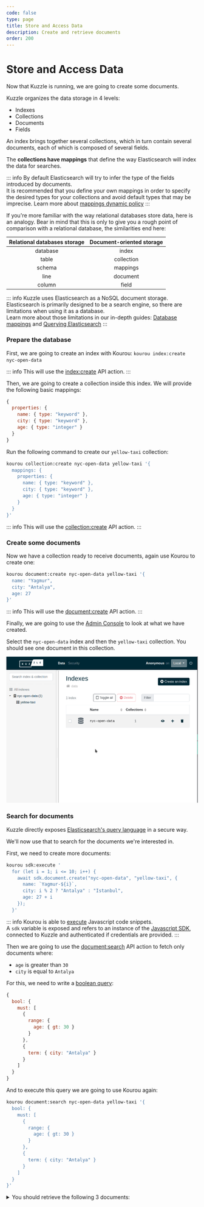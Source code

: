 ```yaml
---
code: false
type: page
title: Store and Access Data
description: Create and retrieve documents
order: 200
---
```


# Store and Access Data

Now that Kuzzle is running, we are going to create some documents.

Kuzzle organizes the data storage in 4 levels: 
  - Indexes
  - Collections
  - Documents
  - Fields

An index brings together several collections, which in turn contain several documents, each of which is composed of several fields.

The **collections have mappings** that define the way Elasticsearch will index the data for searches.

::: info
By default Elasticsearch will try to infer the type of the fields introduced by documents.  
It is recommended that you define your own mappings in order to specify the desired types for your collections and avoid default types that may be imprecise.
Learn more about [mappings dynamic policy](/core/2/guides/main-concepts/2-data-storage#some-anchor)
:::

If you're more familiar with the way relational databases store data, here is an analogy. Bear in mind that this is only to give you a rough point of comparison with a relational database, the similarities end here:

| Relational databases storage | Document-oriented storage |
| :--------------------------: | :-----------------------: |
| database                     | index                     |
| table                        | collection                |
| schema                       | mappings                  |
| line                         | document                  |
| column                       | field                     |

::: info
Kuzzle uses Elasticsearch as a NoSQL document storage.  
Elasticsearch is primarily designed to be a search engine, so there are limitations when using it as a database.  
Learn more about those limitations in our in-depth guides: [Database mappings](/core/2/guides/main-concepts/2-data-storage#some-anchor) and [Querying Elasticsearch](/core/2/guides/main-concepts/3-querying)
::: 

### Prepare the database

First, we are going to create an index with Kourou: `kourou index:create nyc-open-data`

::: info
This will use the [index:create](/core/2/api/controllers/index/create) API action.
:::

Then, we are going to create a collection inside this index. We will provide the following basic mappings:

```js
{
  properties: {
    name: { type: "keyword" },
    city: { type: "keyword" },
    age: { type: "integer" }
  }
}
```

Run the following command to create our `yellow-taxi` collection: 

```bash
kourou collection:create nyc-open-data yellow-taxi '{
  mappings: {
    properties: {
      name: { type: "keyword" },
      city: { type: "keyword" },
      age: { type: "integer" }
    }
  }
}'
```

::: info
This will use the [collection:create](/core/2/api/controllers/collection/create) API action.
:::


### Create some documents

Now we have a collection ready to receive documents, again use Kourou to create one:

```bash
kourou document:create nyc-open-data yellow-taxi '{
  name: "Yagmur",
  city: "Antalya",
  age: 27
}'
```

::: info
This will use the [document:create](/core/2/api/controllers/document/create) API action.
:::

Finally, we are going to use the [Admin Console](http://next-console.kuzzle.io) to look at what we have created.

Select the `nyc-open-data` index and then the `yellow-taxi` collection. You should see one document in this collection.

![admin console show document](./admin-console-show-document.gif)

### Search for documents

Kuzzle directly exposes [Elasticsearch's query language](https://www.elastic.co/guide/en/elasticsearch/reference/7.4/query-dsl.html) in a secure way. 

We'll now use that to search for the documents we're interested in.

First, we need to create more documents:

```bash
kourou sdk:execute '
  for (let i = 1; i <= 10; i++) {
    await sdk.document.create("nyc-open-data", "yellow-taxi", {
      name: `Yagmur-${i}`,
      city: i % 2 ? "Antalya" : "Istanbul",
      age: 27 + i
    });
  }'
```

::: info
Kourou is able to [execute](/core/2/api/kourou/commands/sdk/execute) Javascript code snippets.  
A `sdk` variable is exposed and refers to an instance of the [Javascript SDK](/sdk/js/7), connected to Kuzzle and authenticated if credentials are provided.
::: 

Then we are going to use the [document:search](/core/2/api/controllers/document/search) API action to fetch only documents where:
 - `age` is greater than `30`
 - `city` is equal to `Antalya`

For this, we need to write a [boolean query](https://www.elastic.co/guide/en/elasticsearch/reference/7.4/query-dsl-bool-query.html):

```js
{
  bool: {
    must: [
      {
        range: {
          age: { gt: 30 }
        }
      },
      {
        term: { city: "Antalya" }
      }
    ]
  }
}
```

And to execute this query we are going to use Kourou again:

```bash
kourou document:search nyc-open-data yellow-taxi '{
  bool: {
    must: [
      {
        range: {
          age: { gt: 30 }
        }
      },
      {
        term: { city: "Antalya" }
      }
    ]
  }
}'
```

<details><summary>You should retrieve the following 3 documents:</summary>

```bash
 🚀 Kourou - Searches for documents
 
 [ℹ] Connecting to http://localhost:7512 ...
 [ℹ] Document ID: OYgZJnUBacNMjDl2504F
 Content: {
  "name": "Yagmur-5",
  "city": "Antalya",
  "age": 32,
  "_kuzzle_info": {
    "author": "-1",
    "createdAt": 1602662033156,
    "updatedAt": null,
    "updater": null
  }
}
 [ℹ] Document ID: O4gZJnUBacNMjDl2504n
 Content: {
  "name": "Yagmur-7",
  "city": "Antalya",
  "age": 34,
  "_kuzzle_info": {
    "author": "-1",
    "createdAt": 1602662033189,
    "updatedAt": null,
    "updater": null
  }
}
 [ℹ] Document ID: PYgZJnUBacNMjDl2505H
 Content: {
  "name": "Yagmur-9",
  "city": "Antalya",
  "age": 36,
  "_kuzzle_info": {
    "author": "-1",
    "createdAt": 1602662033222,
    "updatedAt": null,
    "updater": null
  }
}
 [✔] 3 documents fetched on a total of 3
```

</details>

<GuidesLinks 
  :prev="{ text: 'Run Kuzzle', url: '/core/2/guides/getting-started/1-run-kuzzle' }" 
  :next="{ text: 'Set up Permissions', url: '/core/2/guides/getting-started/3-set-up-permissions' }" 
/>
